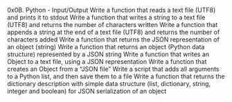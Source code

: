 0x0B. Python - Input/Output Write a function that reads a text file (UTF8) and prints it to stdout Write a function that writes a string to a text file (UTF8) and returns the number of characters written Write a function that appends a string at the end of a text file (UTF8) and returns the number of characters added Write a function that returns the JSON representation of an object (string) Write a function that returns an object (Python data structure) represented by a JSON string Write a function that writes an Object to a text file, using a JSON representation Write a function that creates an Object from a “JSON file” Write a script that adds all arguments to a Python list, and then save them to a file Write a function that returns the dictionary description with simple data structure (list, dictionary, string, integer and boolean) for JSON serialization of an object
